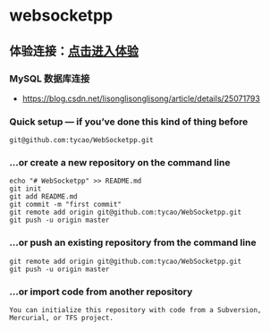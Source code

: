 websocketpp
===================
## 体验连接：[点击进入体验](http://caosx.top)<br />

### MySQL 数据库连接
* https://blog.csdn.net/lisonglisonglisong/article/details/25071793
 


### Quick setup — if you’ve done this kind of thing before
```shell
git@github.com:tycao/WebSocketpp.git
```

### …or create a new repository on the command line
```shell
echo "# WebSocketpp" >> README.md
git init
git add README.md
git commit -m "first commit"
git remote add origin git@github.com:tycao/WebSocketpp.git
git push -u origin master

```
### …or push an existing repository from the command line
```shell
git remote add origin git@github.com:tycao/WebSocketpp.git
git push -u origin master
```

### …or import code from another repository
`You can initialize this repository with code from a Subversion, Mercurial, or TFS project.`
